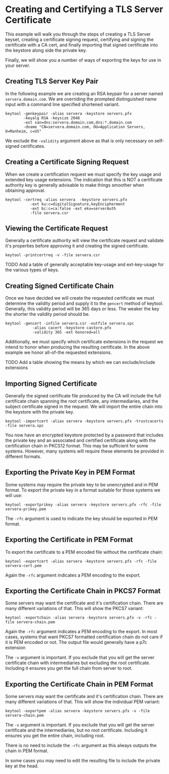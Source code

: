 # Creating and Certifying a TLS Server Certificate

This example will walk you through the steps of creating a TLS Server keyset, creating a
certificate signing request, certifying and signing the certificate with a CA cert, and
finally importing that signed certificate into the keystore along side the private key.

Finally, we will show you a number of ways of exporting the keys for use in your server.

Creating TLS Server Key Pair
----------------------------

In the following example we are creating an RSA keypair for a server named `servera.domain.com`.
We are overriding the prompted distinguished name input with a command line specified shortened
variant.

```
keytool -genkeypair -alias servera -keystore servers.pfx
        -keyalg RSA -keysize 2048   
        -ext san=dns:servera.domain.com,dns:*.domain.com 
        -dname "CN=servera.domain.com, OU=Application Servers, O=Manheim, c=US"
```

We exclude the `-validity` argument above as that is only necessary on self-signed certificates.


Creating a Certificate Signing Request
--------------------------------------

When we create a certification request we must specify the key usage and extended key usage
extensions. The indication that this is NOT a certificate authority key is generally advisable
to make things smoother when obtaining approval.

```
keytool -certreq -alias servera  -keystore servers.pfx
           -ext ku:c=digitalSignature,keyEncipherment
           -ext bc:c=ca:false -ext eku=serverAuth
           -file servera.csr
```
                               

Viewing the Certificate Request
-------------------------------

Generally a certificate authority will view the certificate request and validate it's properties
before approving it and creating the signed certificate.

```
keytool -printcertreq -v -file servera.csr
```

TODO Add a table of generally acceptable key-usage and ext-key-usage for the various types of
keys.


Creating Signed Certificate Chain
---------------------------------

Once we have decided we will create the requested certificate we must determine the validity period
and supply it to the `gencert` method of keytool. Generally, this validity period will be 365 days
or less. The weaker the key the shorter the validity period should be.

```
keytool -gencert -infile servera.csr -outfile servera.spc
            -alias cacert -keystore castore.pfx
            -validity 365 -ext honored=all
```

Additionally, we must specify which certificate extensions in the request we intend to honor when
producing the resulting certificate. In the above example we honor all-of-the requested extensions.

TODO Add a table showing the means by which we can exclude/include extensions


Importing Signed Certificate
----------------------------

Generally the signed certificate file produced by the CA will include the full certificate chain
spanning the root certificate, any intermediaries, and the subject certificate signed in the
request. We will import the entire chain into the keystore with the private key.

```
keytool -importcert -alias servera -keystore servers.pfx -trustcacerts -file servera.spc
```

You now have an encrypted keystore protected by a password that includes the private key and an 
associated and certified certificate along with the certification chain in PKCS12 format. This
may be sufficient for some systems. However, many systems will require these elements be provided
in different formats.

Exporting the Private Key in PEM Format
---------------------------------------

Some systems may require the private key to be unencrypted and in PEM format. To export the
private key in a format suitable for those systems we will use:

```
keytool -exportprikey -alias servera -keystore servers.pfx -rfc -file servera-prikey.pem 
```

The `-rfc` argument is used to indicate the key should be exported in PEM format.
                                                   

Exporting the Certificate in PEM Format
---------------------------------------

To export the certificate to a PEM encoded file without the certificate chain:

```
keytool -exportcert -alias servera -keystore servers.pfx -rfc -file servera-cert.pem 
```

Again the `-rfc` argument indicates a PEM encoding to the export.


Exporting the Certificate Chain in PKCS7 Format
-----------------------------------------------

Some servers may want the certificate and it's certification chain. There are many different
variations of that. This will show the PKCS7 variant:

```
keytool -exportchain -alias servera -keystore servers.pfx -v -rfc -file servera-chain.pem 
```

Again the `-rfc` argument indicates a PEM encoding to the export. In most cases, systems that
want PKCS7 formatted certification chain do not care if it is PEM encoded or not. The output
file would generally have a p7c extension 

The `-v` argument is important. If you exclude that you will get the server certificate chain 
with intermediaries but excluding the root certificate. Including it ensures you get the full
chain from server to root.


Exporting the Certificate Chain in PEM Format
---------------------------------------------

Some servers may want the certificate and it's certification chain. There are many different
variations of that. This will show the individual PEM variant:

```
keytool -exportpem -alias servera -keystore servers.pfx -v -file servera-chain.pem 
```

The `-v` argument is important. If you exclude that you will get the server certificate and
the intermediaries, but no root certificate. Including it ensures you get the entire chain,
including root.
                  
There is no need to include the `-rfc` argument as this always outputs the chain in PEM
format.

In some cases you may need to edit the resulting file to include the private key at the
head.

